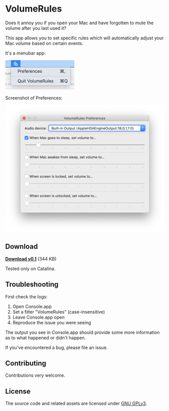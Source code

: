 #  VolumeRules

Does it annoy you if you open your Mac and have forgotten to mute the volume after you last used it?

This app allows you to set specific rules which will automatically adjust your Mac volume based on certain events.

It's a menubar app:

![](screenshots/menubar.png)

Screenshot of Preferences:

![](screenshots/preferences.png)

## Download

[**Download v0.1**](https://github.com/codeclown/VolumeRules/releases/download/v0.1/VolumeRules.app.zip) (344 KB)

Tested only on Catalina.

## Troubleshooting

First check the logs:

1. Open Console.app
2. Set a filter "VolumeRules" (case-insensitive)
3. Leave Console.app open
4. Reproduce the issue you were seeing

The output you see in Console.app should provide some more information as to what happened or didn't happen.

If you've encountered a bug, please file an issue.


## Contributing

Contributions very welcome.


## License

The source code and related assets are licensed under [GNU GPLv3](https://choosealicense.com/licenses/gpl-3.0/).
